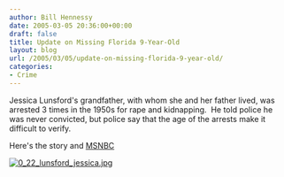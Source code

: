 ```yaml
---
author: Bill Hennessy
date: 2005-03-05 20:36:00+00:00
draft: false
title: Update on Missing Florida 9-Year-Old
layout: blog
url: /2005/03/05/update-on-missing-florida-9-year-old/
categories:
- Crime
---
```


Jessica Lunsford's grandfather, with whom she and her father lived, was arrested 3 times in the 1950s for rape and kidnapping.  He told police he was never convicted, but police say that the age of the arrests make it difficult to verify. 

Here's the story and [MSNBC](https://www.msnbc.msn.com/id/7097602/)

[![0_22_lunsford_jessica.jpg](https://hennessysview.com/wp-content/uploads/2007/08/0_22_lunsford_jessica.thumbnail.jpg)
](https://hennessysview.com/wp-content/uploads/2007/08/0_22_lunsford_jessica.jpg)
